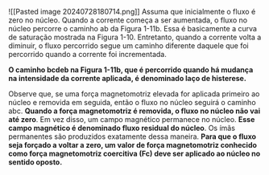 ![[Pasted image 20240728180714.png]]
Assuma que inicialmente o fluxo é zero no núcleo. Quando a corrente começa a ser aumentada, o fluxo no núcleo percorre o caminho ab da Figura 1-11b. Essa é basicamente a curva de saturação mostrada na Figura 1-10. Entretanto, quando a corrente volta a diminuir, o fluxo percorrido segue um caminho diferente daquele que foi percorrido quando a corrente foi incrementada.

**O caminho bcdeb na Figura 1-11b, que é percorrido quando há mudança na intensidade da corrente aplicada, é denominado laço de histerese.**

Observe que, se uma força magnetomotriz elevada for aplicada primeiro ao núcleo e removida em seguida, então o fluxo no núcleo seguirá o caminho abc. **Quando a força magnetomotriz é removida, o fluxo no núcleo não vai até zero**. Em vez disso, um campo magnético permanece no núcleo. **Esse campo magnético é denominado fluxo residual do núcleo**. Os ímãs permanentes são produzidos exatamente dessa maneira. **Para que o fluxo seja forçado a voltar a zero, um valor de força magnetomotriz conhecido como força magnetomotriz coercitiva (Fc) deve ser aplicado ao núcleo no sentido oposto.**